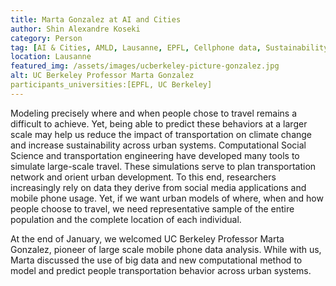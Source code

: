 ```yaml
---
title: Marta Gonzalez at AI and Cities 
author: Shin Alexandre Koseki
category: Person
tag: [AI & Cities, AMLD, Lausanne, EPFL, Cellphone data, Sustainability, Computational Social Science]
location: Lausanne
featured_img: /assets/images/ucberkeley-picture-gonzalez.jpg
alt: UC Berkeley Professor Marta Gonzalez
participants_universities:[EPFL, UC Berkeley]
---
```

Modeling precisely where and when people chose to travel remains a difficult to achieve. Yet, being able to predict these behaviors at a larger scale may help us reduce the impact of transportation on climate change and increase sustainability across urban systems. Computational Social Science and transportation engineering have developed many tools to simulate large-scale travel. These simulations serve to plan transportation network and orient urban development. To this end, researchers increasingly rely on data they derive from social media applications and mobile phone usage. Yet, if we want urban models of where, when and how people choose to travel, we need representative sample of the entire population and the complete location of each individual.

At the end of January, we welcomed UC Berkeley Professor Marta Gonzalez, pioneer of large scale mobile phone data analysis. While with us, Marta discussed the use of big data and new computational method to model and predict people transportation behavior across urban systems.
